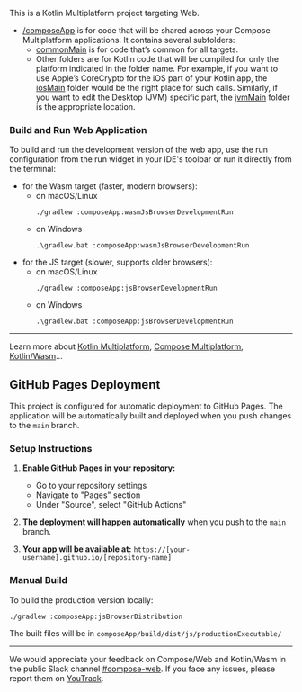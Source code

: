 This is a Kotlin Multiplatform project targeting Web.

* [/composeApp](./composeApp/src) is for code that will be shared across your Compose Multiplatform applications.
  It contains several subfolders:
  - [commonMain](./composeApp/src/commonMain/kotlin) is for code that’s common for all targets.
  - Other folders are for Kotlin code that will be compiled for only the platform indicated in the folder name.
    For example, if you want to use Apple’s CoreCrypto for the iOS part of your Kotlin app,
    the [iosMain](./composeApp/src/iosMain/kotlin) folder would be the right place for such calls.
    Similarly, if you want to edit the Desktop (JVM) specific part, the [jvmMain](./composeApp/src/jvmMain/kotlin)
    folder is the appropriate location.

### Build and Run Web Application

To build and run the development version of the web app, use the run configuration from the run widget
in your IDE's toolbar or run it directly from the terminal:
- for the Wasm target (faster, modern browsers):
  - on macOS/Linux
    ```shell
    ./gradlew :composeApp:wasmJsBrowserDevelopmentRun
    ```
  - on Windows
    ```shell
    .\gradlew.bat :composeApp:wasmJsBrowserDevelopmentRun
    ```
- for the JS target (slower, supports older browsers):
  - on macOS/Linux
    ```shell
    ./gradlew :composeApp:jsBrowserDevelopmentRun
    ```
  - on Windows
    ```shell
    .\gradlew.bat :composeApp:jsBrowserDevelopmentRun
    ```

---

Learn more about [Kotlin Multiplatform](https://www.jetbrains.com/help/kotlin-multiplatform-dev/get-started.html),
[Compose Multiplatform](https://github.com/JetBrains/compose-multiplatform/#compose-multiplatform),
[Kotlin/Wasm](https://kotl.in/wasm/)…

## GitHub Pages Deployment

This project is configured for automatic deployment to GitHub Pages. The application will be automatically built and deployed when you push changes to the `main` branch.

### Setup Instructions

1. **Enable GitHub Pages in your repository:**
   - Go to your repository settings
   - Navigate to "Pages" section
   - Under "Source", select "GitHub Actions"

2. **The deployment will happen automatically** when you push to the `main` branch.

3. **Your app will be available at:** `https://[your-username].github.io/[repository-name]`

### Manual Build

To build the production version locally:

```shell
./gradlew :composeApp:jsBrowserDistribution
```

The built files will be in `composeApp/build/dist/js/productionExecutable/`

---

We would appreciate your feedback on Compose/Web and Kotlin/Wasm in the public Slack channel [#compose-web](https://slack-chats.kotlinlang.org/c/compose-web).
If you face any issues, please report them on [YouTrack](https://youtrack.jetbrains.com/newIssue?project=CMP).